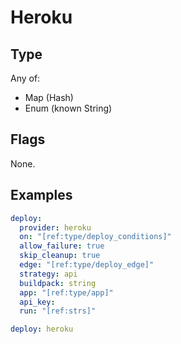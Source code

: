 # Heroku



## Type

Any of:

* Map (Hash)
* Enum (known String)

## Flags

None.


## Examples

```yaml
deploy:
  provider: heroku
  on: "[ref:type/deploy_conditions]"
  allow_failure: true
  skip_cleanup: true
  edge: "[ref:type/deploy_edge]"
  strategy: api
  buildpack: string
  app: "[ref:type/app]"
  api_key: 
  run: "[ref:strs]"
```

```yaml
deploy: heroku

```
